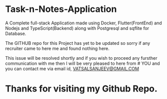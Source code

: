 # Task-n-Notes-Application
A Complete full-stack Application made using Docker, Flutter(FrontEnd) and Nodejs and TypeScript(Backend) along with Postgresql and sqflite for Database. 


The GITHUB repo for this Project has yet to be updated so sorry if any recruiter came to here me and found nothing here. 

This issue will be resolved shortly and if you wish to proceed any fursther communication with me then I will be very pleased to here from # YOU and you can contact me via email id, VATSALSANJEEV@GMAIL.COM
# Thanks for visiting my Github Repo.
